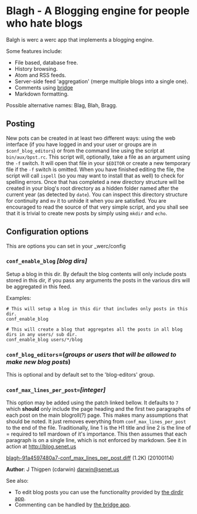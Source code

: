 Blagh - A Blogging engine for people who hate blogs
===================================================

Balgh is werc a werc app that implements a blogging engine.

Some features include:

* File based, database free.
* History browsing.
* Atom and RSS feeds.
* Server-side feed 'aggregation' (merge multiple blogs into a single one).
* Comments using [bridge](../bridge/)
* Markdown formatting.

Possible alternative names: Blag, Blah, Bragg.

Posting
-------

New pots can be created in at least two different ways: using the web interface (if you have logged in and your user or groups are in `$conf_blog_editors`) or from the command line using the script at `bin/aux/bpst.rc`.  This script will, optionally, take a file as an argument using the `-f` switch.  It will open that file in your `$EDITOR` or create a new temporary file if the `-f` switch is omitted.  When you have finished editing the file, the script will call `ispell` (so you may want to install that as well) to check for spelling errors.  Once that has completed a new directory structure will be created in your blog's root directory as a hidden folder named after the current year (as detected by `date`).  You can inspect this directory structure for continuity and `mv` it to unhide it when you are satisfied.  You are encouraged to read the source of that very simple script, and you shall see that it is trivial to create new posts by simply using `mkdir` and `echo`.

Configuration options
---------------------

This are options you can set in your _werc/config 

### `conf_enable_blog` *[blog dirs]*

Setup a blog in this dir. By default the blog contents will only include posts stored in this dir, if you pass any arguments the posts in the various dirs will be aggregated in this feed.

Examples:

    # This will setup a blog in this dir that includes only posts in this dir.
    conf_enable_blog 

    # This will create a blog that aggregates all the posts in all blog dirs in any users/ sub dir.
    conf_enable_blog users/*/blog 

### `conf_blog_editors`=(*groups or users that will be allowed to make new blog posts*)

This is optional and by default set to the 'blog-editors' group.

### `conf_max_lines_per_post=`*[integer]*

This option may be added using the patch linked bellow.  It defaults to `7` which **should** only include the page heading and the first two paragraphs of each post on the main blogroll(?) page.  This makes many assumptions that should be noted.  It just removes everything from `conf_max_lines_per_post` to the end of the file.  Traditionally, line 1 is the H1 title and line 2 is the line of = required to tell mardown of it's importance.  This then assumes that each paragraph is on a single line, which is not enforced by markdown.  See it in action at <http://blog.senet.us>

[blagh-91a4597480a7-conf\_max\_lines\_per\_post.diff](http://senet.us/blagh-91a4597480a7-conf_max_lines_per_post.diff) (1.2K) (20100114)

**Author**: J Thigpen (cdarwin) <darwin@senet.us>

See also:

* To edit blog posts you can use the functionality provided by [the dirdir app](../dirdir/).
* Commenting can be handled by [the bridge app](../bridge/).





